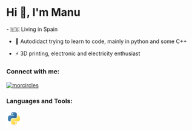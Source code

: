 <h1 align="left">Hi 👋, I'm Manu</h1>
- 🇪🇸 Living in Spain 

- 🌱 Autodidact trying to learn to code, mainly in python and some C++

- ⚡ 3D printing, electronic and electricity enthusiast 

<h3 align="left">Connect with me:</h3>
<p align="left">
<a href="https://instagram.com/morcircles" target="blank"><img align="center" src="https://raw.githubusercontent.com/rahuldkjain/github-profile-readme-generator/master/src/images/icons/Social/instagram.svg" alt="morcircles" height="30" width="40" /></a>
</p>

<h3 align="left">Languages and Tools:</h3>
<p align="left"> <a href="https://www.python.org" target="_blank" rel="noreferrer"> <img src="https://raw.githubusercontent.com/devicons/devicon/master/icons/python/python-original.svg" alt="python" width="40" height="40"/> </a> </p>
